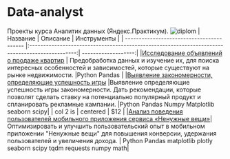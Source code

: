 # Data-analyst
Проекты курса Аналитик данных (Яндекс.Практикум).
![diplom](https://github.com/aznaur-arkelov/Data-analyst/assets/74154149/08334457-eace-44b6-b664-3c71631386c3)
| Название                                  | Описание                                                                                        | Инструменты        |
| ----------------------------------------- |:-----------------------------------------------------------------------------------------------:| -------------------:|
|[Исследование объявлений о продаже квартир](https://github.com/aznaur-arkelov/Data-analyst/blob/main/Research_of_ads_for_the_sale_of_apartments.ipynb) | Предобработка данных и изучение их, для поиска интересных особенностей  и зависимостей, которые существуют на рынке недвижимости. |Python Pandas       |
|[Выявление закономерности, определяющие успешность игры](https://github.com/aznaur-arkelov/Data-analyst/blob/main/Testing_hypotheses_about_games.ipynb)                        |Выявление определяющие успешность игры закономерности. Дать рекомендации, которые позволят сделать ставку на потенциально популярный продукт и спланировать рекламные кампании.                     |Python Pandas Numpy Matplotlib seaborn scipy|
| col 2 is                                  | centered                                                              |   $12              |
|[Анализ поведения пользователей мобильного приложения сервиса «Ненужные вещи»](https://github.com/aznaur-arkelov/Data-analyst/blob/main/Analysis_of_the_behavior_of_users_of_the_mobile_application_of_the_service_Unnecessary_things.ipynb)| Оптимизировать и улучшить пользовательский опыт в мобильном приложении "Ненужные вещи" для повышения конверсии, удержания пользователей и увеличения дохода.          | Python Pandas matplotlib plotly seaborn scipy tqdm requests numpy math|
